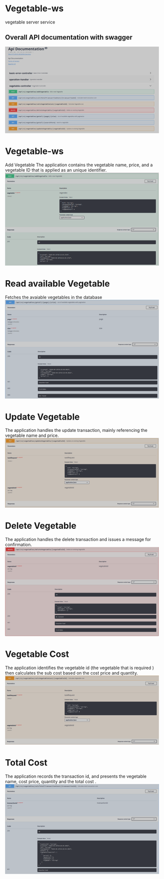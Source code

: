 # Vegetable-ws
vegetable server service

## Overall API documentation with swagger
![Apis Overall](https://github.com/CodeDCCLXXVII/vegetable-ws/blob/master/apis_overall.png)

# Vegetable-ws
Add Vegetable
The application contains the vegetable name, price, and a vegetable ID that is applied as an unique identifier.
![Apis Overall](https://github.com/CodeDCCLXXVII/vegetable-ws/blob/master/add_veg_api.png)

# Read available Vegetable
Fetches the avaiable vegetables in the database
![Apis Overall](https://github.com/CodeDCCLXXVII/vegetable-ws/blob/master/read_veg_api.png)

# Update Vegetable
The application handles the update transaction, mainly referencing the vegetable name and price. 
![Apis Overall](https://github.com/CodeDCCLXXVII/vegetable-ws/blob/master/update_veg_api.png)

# Delete Vegetable
The application handles the delete transaction and issues a message for confirmation. 
![Apis Overall](https://github.com/CodeDCCLXXVII/vegetable-ws/blob/master/delete_veg.png)

# Vegetable Cost
The application identifies the vegetable id (the vegetable that is required ) then calculates the sub cost based on the cost price and quantity.
![Apis Overall](https://github.com/CodeDCCLXXVII/vegetable-ws/blob/master/calc_veg_cost_api.png)

# Total Cost
The application records the transaction id, and presents the vegetable name, cost price, quantity and the total cost .
![Apis Overall](https://github.com/CodeDCCLXXVII/vegetable-ws/blob/master/calc_total_cost_api.png)

